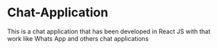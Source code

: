 # Chat-Application
This is a chat application that has been developed in React JS with that work like Whats App and others chat applications 
